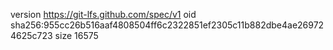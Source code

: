 version https://git-lfs.github.com/spec/v1
oid sha256:955cc26b516aaf4808504ff6c2322851ef2305c11b882dbe4ae269724625c723
size 16575
